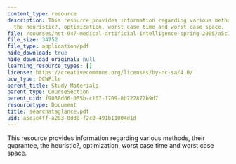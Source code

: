 ```yaml
---
content_type: resource
description: This resource provides information regarding various methods, their guarantee,
  the heuristic?, optimization, worst case time and worst case space.
file: /courses/hst-947-medical-artificial-intelligence-spring-2005/a5c1e4ffa2830dd0f2c0491b11004d1d_searchataglance.pdf
file_size: 34752
file_type: application/pdf
hide_download: true
hide_download_original: null
learning_resource_types: []
license: https://creativecommons.org/licenses/by-nc-sa/4.0/
ocw_type: OCWFile
parent_title: Study Materials
parent_type: CourseSection
parent_uid: f9038d66-055b-c107-1709-8b722872b9d7
resourcetype: Document
title: searchataglance.pdf
uid: a5c1e4ff-a283-0dd0-f2c0-491b11004d1d
---
```

This resource provides information regarding various methods, their guarantee, the heuristic?, optimization, worst case time and worst case space.